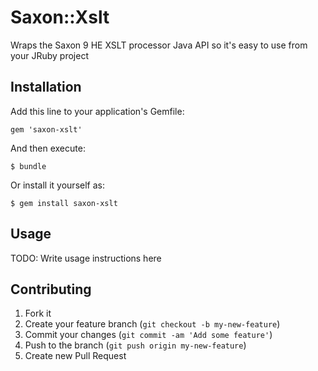 # Saxon::Xslt

Wraps the Saxon 9 HE XSLT processor Java API so it's easy to use from your JRuby project

## Installation

Add this line to your application's Gemfile:

    gem 'saxon-xslt'

And then execute:

    $ bundle

Or install it yourself as:

    $ gem install saxon-xslt

## Usage

TODO: Write usage instructions here

## Contributing

1. Fork it
2. Create your feature branch (`git checkout -b my-new-feature`)
3. Commit your changes (`git commit -am 'Add some feature'`)
4. Push to the branch (`git push origin my-new-feature`)
5. Create new Pull Request
